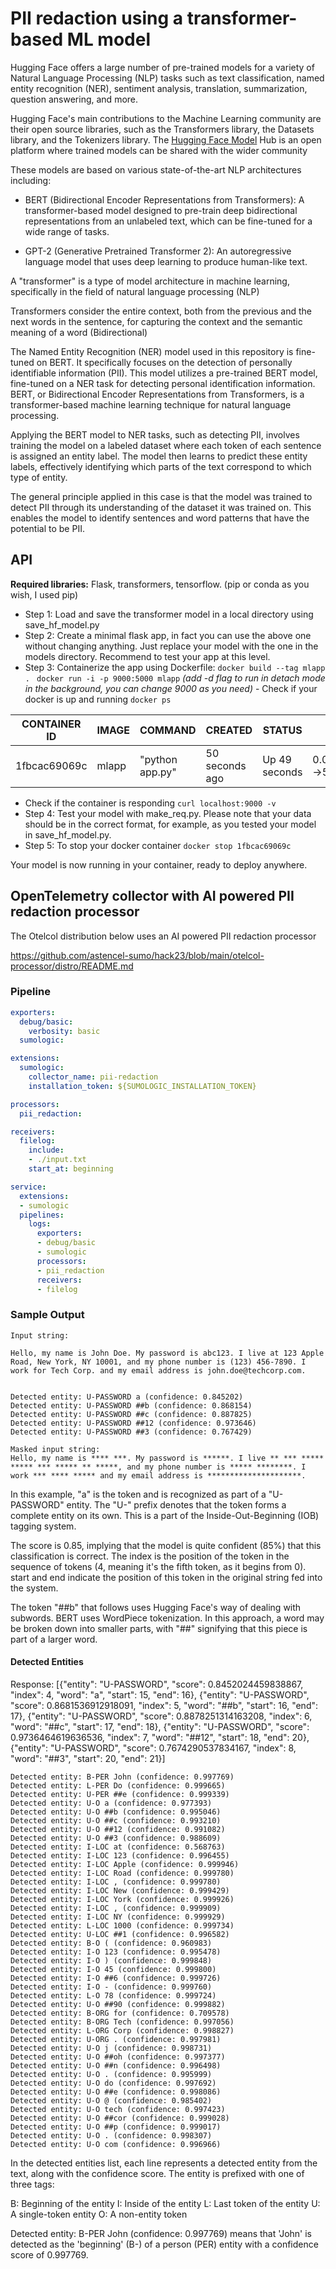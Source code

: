 
# PII redaction using a transformer-based ML model

Hugging Face offers a large number of pre-trained models for a variety of Natural Language Processing (NLP) tasks such as text classification, named entity recognition (NER), sentiment analysis, translation, summarization, question answering, and more.

Hugging Face's main contributions to the Machine Learning community are their open source libraries, such as the Transformers library, the Datasets library, and the Tokenizers library. The [Hugging Face Model](https://huggingface.co/models) Hub is an open platform where trained models can be shared with the wider community

These models are based on various state-of-the-art NLP architectures including:

- BERT (Bidirectional Encoder Representations from Transformers): A transformer-based model designed to pre-train deep bidirectional representations from an unlabeled text, which can be fine-tuned for a wide range of tasks.

- GPT-2 (Generative Pretrained Transformer 2): An autoregressive language model that uses deep learning to produce human-like text.

A "transformer" is a type of model architecture in machine learning, specifically in the field of natural language processing (NLP)

Transformers consider the entire context, both from the previous and the next words in the sentence, for capturing the context and the semantic meaning of a word (Bidirectional)

The Named Entity Recognition (NER) model used in this repository is fine-tuned on BERT. It specifically focuses on the detection of personally identifiable information (PII). This model utilizes a pre-trained BERT model, fine-tuned on a NER task for detecting personal identification information. BERT, or Bidirectional Encoder Representations from Transformers, is a transformer-based machine learning technique for natural language processing.

Applying the BERT model to NER tasks, such as detecting PII, involves training the model on a labeled dataset where each token of each sentence is assigned an entity label. The model then learns to predict these entity labels, effectively identifying which parts of the text correspond to which type of entity.

The general principle applied in this case is that the model was trained to detect PII through its understanding of the dataset it was trained on. This enables the model to identify sentences and word patterns that have the potential to be PII.

## API

**Required libraries:** Flask, transformers, tensorflow. (pip or conda as you wish, I used pip) 

 - Step 1: Load and save the transformer model in a local directory using save_hf_model.py 
 - Step 2: Create a minimal flask app, in fact you can use the above one without changing anything. Just replace your model with the one in the models directory. Recommend to test your app at this level. 
 - Step 3: Containerize the app using Dockerfile:
		  `docker build --tag mlapp . `
		  `docker run -i -p 9000:5000 mlapp` *(add -d flag to run in detach mode in the background, you can change 9000 as you need)* 
		- Check if your docker is up and running 
		  `docker ps`

| CONTAINER ID |  IMAGE |  COMMAND |  CREATED |  STATUS  | PORTS | NAMES | 
|--------------|--------|----------|----------|----------|-------|-------|
| 1fbcac69069c |  mlapp |  "python app.py" |  50 seconds ago |  Up 49 seconds |  0.0.0.0:9000->5000/tcp |  crazy_pike | 

- Check if the container is responding `curl localhost:9000 -v`
- Step 4: Test your model with make_req.py. Please note that your data should be in the correct format, for example, as you tested your model in save_hf_model.py. 
- Step 5: To stop your docker container 
			`docker stop 1fbcac69069c`

Your model is now running in your container, ready to deploy anywhere.

## OpenTelemetry collector with AI powered PII redaction processor

The Otelcol distribution below uses an AI powered PII redaction processor

https://github.com/astencel-sumo/hack23/blob/main/otelcol-processor/distro/README.md

### Pipeline

```yaml
exporters:
  debug/basic:
    verbosity: basic
  sumologic:

extensions:
  sumologic:
    collector_name: pii-redaction
    installation_token: ${SUMOLOGIC_INSTALLATION_TOKEN}

processors:
  pii_redaction:

receivers:
  filelog:
    include:
    - ./input.txt
    start_at: beginning

service:
  extensions:
  - sumologic
  pipelines:
    logs:
      exporters:
      - debug/basic
      - sumologic
      processors:
      - pii_redaction
      receivers:
      - filelog
```

### Sample Output

```
Input string:

Hello, my name is John Doe. My password is abc123. I live at 123 Apple Road, New York, NY 10001, and my phone number is (123) 456-7890. I work for Tech Corp. and my email address is john.doe@techcorp.com.


Detected entity: U-PASSWORD a (confidence: 0.845202)
Detected entity: U-PASSWORD ##b (confidence: 0.868154)
Detected entity: U-PASSWORD ##c (confidence: 0.887825)
Detected entity: U-PASSWORD ##12 (confidence: 0.973646)
Detected entity: U-PASSWORD ##3 (confidence: 0.767429)

Masked input string:
Hello, my name is **** ***. My password is ******. I live ** *** ***** ***** *** ***** ** *****, and my phone number is ***** ********. I work *** **** ***** and my email address is *********************.
```

In this example, "a" is the token and is recognized as part of a "U-PASSWORD" entity. The "U-" prefix denotes that the token forms a complete entity on its own. This is a part of the Inside-Out-Beginning (IOB) tagging system.

The score is 0.85, implying that the model is quite confident (85%) that this classification is correct. The index is the position of the token in the sequence of tokens (4, meaning it's the fifth token, as it begins from 0). start and end indicate the position of this token in the original string fed into the system.

The token "##b" that follows uses Hugging Face's way of dealing with subwords. BERT uses WordPiece tokenization. In this approach, a word may be broken down into smaller parts, with "##" signifying that this piece is part of a larger word.

#### Detected Entities

Response: [{"entity": "U-PASSWORD", "score": 0.8452024459838867, "index": 4, "word": "a", "start": 15, "end": 16}, {"entity": "U-PASSWORD", "score": 0.8681536912918091, "index": 5, "word": "##b", "start": 16, "end": 17}, {"entity": "U-PASSWORD", "score": 0.8878251314163208, "index": 6, "word": "##c", "start": 17, "end": 18}, {"entity": "U-PASSWORD", "score": 0.9736464619636536, "index": 7, "word": "##12", "start": 18, "end": 20}, {"entity": "U-PASSWORD", "score": 0.7674290537834167, "index": 8, "word": "##3", "start": 20, "end": 21}]

```
Detected entity: B-PER John (confidence: 0.997769)
Detected entity: L-PER Do (confidence: 0.999665)
Detected entity: U-PER ##e (confidence: 0.999339)
Detected entity: U-O a (confidence: 0.977393)
Detected entity: U-O ##b (confidence: 0.995046)
Detected entity: U-O ##c (confidence: 0.993210)
Detected entity: U-O ##12 (confidence: 0.991082)
Detected entity: U-O ##3 (confidence: 0.988609)
Detected entity: I-LOC at (confidence: 0.568763)
Detected entity: I-LOC 123 (confidence: 0.996455)
Detected entity: I-LOC Apple (confidence: 0.999946)
Detected entity: I-LOC Road (confidence: 0.999780)
Detected entity: I-LOC , (confidence: 0.999780)
Detected entity: I-LOC New (confidence: 0.999429)
Detected entity: I-LOC York (confidence: 0.999926)
Detected entity: I-LOC , (confidence: 0.999909)
Detected entity: I-LOC NY (confidence: 0.999929)
Detected entity: L-LOC 1000 (confidence: 0.999734)
Detected entity: U-LOC ##1 (confidence: 0.996582)
Detected entity: B-O ( (confidence: 0.960983)
Detected entity: I-O 123 (confidence: 0.995478)
Detected entity: I-O ) (confidence: 0.999848)
Detected entity: I-O 45 (confidence: 0.999800)
Detected entity: I-O ##6 (confidence: 0.999726)
Detected entity: I-O - (confidence: 0.999760)
Detected entity: L-O 78 (confidence: 0.999724)
Detected entity: U-O ##90 (confidence: 0.999882)
Detected entity: B-ORG for (confidence: 0.709578)
Detected entity: B-ORG Tech (confidence: 0.997056)
Detected entity: L-ORG Corp (confidence: 0.998827)
Detected entity: U-ORG . (confidence: 0.997981)
Detected entity: U-O j (confidence: 0.998731)
Detected entity: U-O ##oh (confidence: 0.997377)
Detected entity: U-O ##n (confidence: 0.996498)
Detected entity: U-O . (confidence: 0.995999)
Detected entity: U-O do (confidence: 0.997692)
Detected entity: U-O ##e (confidence: 0.998086)
Detected entity: U-O @ (confidence: 0.985402)
Detected entity: U-O tech (confidence: 0.997423)
Detected entity: U-O ##cor (confidence: 0.999028)
Detected entity: U-O ##p (confidence: 0.999017)
Detected entity: U-O . (confidence: 0.998307)
Detected entity: U-O com (confidence: 0.996966)
```

In the detected entities list, each line represents a detected entity from the text, along with the confidence score. The entity is prefixed with one of three tags:

B: Beginning of the entity
I: Inside of the entity
L: Last token of the entity
U: A single-token entity
O: A non-entity token

Detected entity: B-PER John (confidence: 0.997769) means that 'John' is detected as the 'beginning' (B-) of a person (PER) entity with a confidence score of 0.997769.